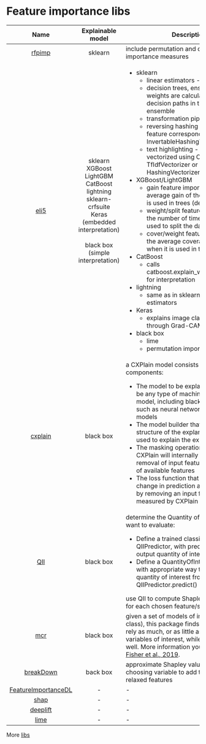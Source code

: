 # Feature importance libs

| Name | Explainable model | Description |
|:--:|:--:|--|
| [rfpimp](https://github.com/parrt/random-forest-importances) | sklearn | include permutation and drop-column importance measures |
| [eli5](https://eli5.readthedocs.io/en/latest/index.html) | sklearn<br/>XGBoost<br/>LightGBM<br/>CatBoost<br/>lightning<br/>sklearn-crfsuite<br/>Keras<br/>(embedded interpretation)<br/><br/>black box<br/>(simple interpretation) | <ul> <li>sklearn<ul><li>linear estimators - explain weights</li><li>decision trees, ensembles - feature weights are calculated by following decision paths in trees of an ensemble</li><li>transformation pipelines</li><li>reversing hashing trick - can find feature correspondence with InvertableHashingVectorizer</li><li>text highlighting -  if the document is vectorized using CountVectorizer, TfIdfVectorizer or HashingVectorizer</li></ul></li> <li>XGBoost/LightGBM<ul><li>gain feature importance - the average gain of the feature when it is used in trees (default)</li><li>weight/split feature importance -  the number of times a feature is used to split the data across all trees</li><li>cover/weight feature importance - the average coverage of the feature when it is used in trees</li></ul> <li>CatBoost<ul><li>calls catboost.explain_weights_catboost() for interpretation</li></ul><li>lightning<ul><li>same as in sklearn for linear estimators </li></ul><li>Keras<ul><li>explains image classifications through Grad-CAM</li></ul></li><li>black box<ul><li>lime</li><li>permutation importance</li></ul> </ul> |
| [cxplain](https://github.com/d909b/cxplain) | black box | a CXPlain model consists of four main components: <ul><li>The model to be explained which can be any type of machine-learning model, including black-box models, such as neural networks and ensemble models</li><li>The model builder that defines the structure of the explanation model to be used to explain the explained model</li><li>The masking operation that defines how CXPlain will internally simulate the removal of input features from the set of available features</li><li>The loss function that defines how the change in prediction accuracy incurred by removing an input feature will be measured by CXPlain</li></ul> |
| [QII](https://github.com/hovinh/QII) | black box | determine the Quantity of interest that we want to evaluate: <ul><li>Define a trained classifier inheriting the QIIPredictor, with predict() method to output quantity of interest.</li><li>Define a QuantityOfInterest instance with appropriate way to compute quantity of interest from output of QIIPredictor.predict()</li></ul> use QII to compute Shapley/Banzhaf values for each chosen feature/set. |
| [mcr](https://github.com/aaronjfisher/mcr) | black box | given a set of models of interest (a model class), this package finds the models that rely as much, or as little as possible on variables of interest, while still performing well. More information you can find in [Fisher et al., 2019](https://www.jmlr.org/papers/v20/18-760.html). |
| [breakDown](https://github.com/MI2DataLab/pyBreakDown) | back box | approximate Shapley values by sequentially choosing variable to add to the set of relaxed features |
| [FeatureImportanceDL](https://github.com/maksym33/FeatureImportanceDL) | - | - |
| [shap](https://github.com/slundberg/shap) | - | - |
| [deeplift](https://github.com/kundajelab/deeplift) | - | - |
| [lime](https://github.com/marcotcr/lime) | - | - |

More [libs](https://github.com/jphall663/awesome-machine-learning-interpretability#explainability--or-fairness-enhancing-software-packages)
